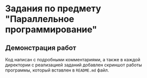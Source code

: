 # Задания по предмету "Параллельное программирование"

## Демонстрация работ

Код написан с подробными комментариями, а также в каждой директории с реализацией заданий добавлен скриншот работы программы, который вставлен в `README.md` файл.
